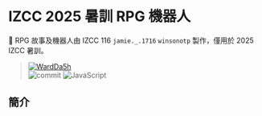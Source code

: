 # IZCC 2025 暑訓 RPG 機器人
🧩 RPG 故事及機器人由 IZCC 116 `jamie._.1716` `winsonotp` 製作，僅用於 2025 IZCC 暑訓。
> [![WardDa5h](https://github-readme-stats.vercel.app/api/pin/?username=INFOROTP&repo=IZCC-2025-Summer-RPG&show_icons=true&bg_color=FFFFFF&title_color=000000&text_color=808080&icon_color=2E8B57&count_private=true&border_color=708090&border_radius=10)](https://github.com/INFOROTP/IZCC-2025-Summer-RPG)  
> ![commit](https://img.shields.io/github/last-commit/INFOROTP/IZCC-2025-Summer-RPG?color=%23181717&logo=GitHub&style=for-the-badge)
> ![JavaScript](https://img.shields.io/badge/JavaScript-yellow?style=for-the-badge&logo=JavaScript) 
## 簡介

